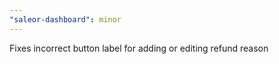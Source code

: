 ```yaml
---
"saleor-dashboard": minor
---
```


Fixes incorrect button label for adding or editing refund reason
